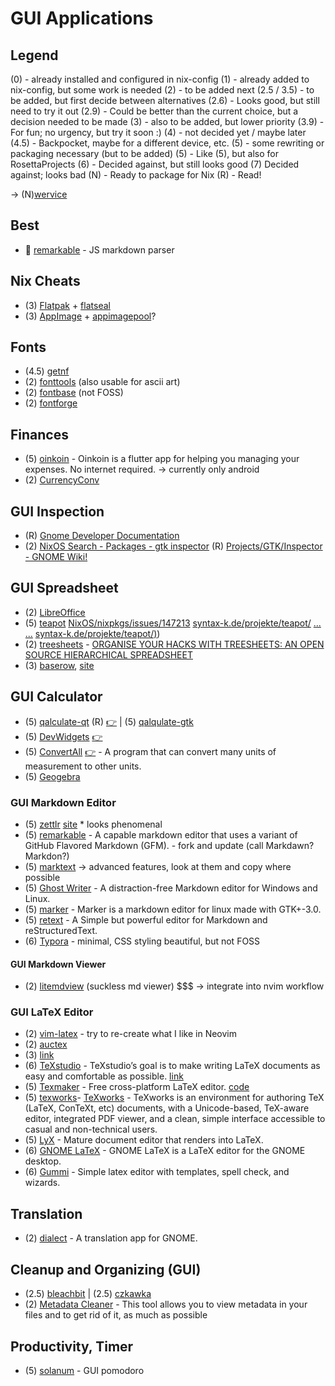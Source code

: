 # GUI Applications

## Legend

(0) - already installed and configured in nix-config
(1) - already added to nix-config, but some work is needed
(2) - to be added next
(2.5 / 3.5) - to be added, but first decide between alternatives
(2.6) - Looks good, but still need to try it out
(2.9) - Could be better than the current choice, but a decision needed to be made
(3) - also to be added, but lower priority
(3.9) - For fun; no urgency, but try it soon :)
(4) - not decided yet / maybe later
(4.5) - Backpocket, maybe for a different device, etc.
(5) - some rewriting or packaging necessary (but to be added)
(5) - Like (5), but also for RosettaProjects
(6) - Decided against, but still looks good
(7) Decided against; looks bad
(N) - Ready to package for Nix
(R) - Read!

-> (N)[wervice](https://wervice.github.io/#projects)

## Best

*  [remarkable](https://github.com/jonschlinkert/remarkable) - JS markdown parser

## Nix Cheats

* (3) [Flatpak](https://flatpak.org/) + [flatseal](...)
* (3) [AppImage](https://appimage.org/) + [appimagepool](https://github.com/prateekmedia/appimagepool)?

## Fonts

* (4.5) [getnf](https://github.com/ronniedroid/getnf)
* (2) [fonttools](https://github.com/fonttools/fonttools) (also usable for ascii art)
* (2) [fontbase](https://fontba.se/) (not FOSS)
* (2) [fontforge](https://fontforge.org/en-US/)

## Finances

* (5) [oinkoin](https://github.com/emavgl/oinkoin) - Oinkoin is a flutter app for helping you managing your expenses. No internet required. -> currently only android
* (2) [CurrencyConv](https://github.com/keshavbhatt/CurrencyConv)

## GUI Inspection

* (R) [Gnome Developer Documentation](https://developer.gnome.org/documentation/index.html)
* (2) [NixOS Search - Packages - gtk inspector](https://search.nixos.org/packages?channel%3D23.11%26show%3Dxdg-desktop-portal-gtk%26from%3D0%26size%3D50%26sort%3Drelevance%26type%3Dpackages%26query%3Dgtk%2Binspector) (R) [Projects/GTK/Inspector - GNOME Wiki!](https://wiki.gnome.org/action/show/Projects/GTK/Inspector?action%3Dshow%26redirect%3DProjects%252FGTK%252B%252FInspector)

## GUI Spreadsheet

* (2) [LibreOffice](https://www.libreoffice.org/)
* (5) [teapot](https://github.com/samuelludwig/teapot) [NixOS/nixpkgs/issues/147213](...)
        [syntax-k.de/projekte/teapot/](https://github.com/NixOS/nixpkgs/issues/147213) [...](https://www.syntax-k.de/projekte/teapot/) [...](https://github.com/NixOS/nixpkgs/issues/147213)
        [syntax-k.de/projekte/teapot/)](https://www.syntax-k.de/projekte/teapot/))
* (2) [treesheets](https://github.com/aardappel/treesheets) - [ORGANISE YOUR HACKS WITH TREESHEETS: AN OPEN SOURCE HIERARCHICAL SPREADSHEET](https://hackaday.com/2022/09/07/organise-your-hacks-with-treesheets-an-open-source-hierarchical-spreadsheet/)
* (3) [baserow](https://gitlab.com/baserow/baserow), [site](https://baserow.io)

## GUI Calculator

* (5) [qalculate-qt](https://github.com/Qalculate/qalculate-qt) (R) [👉](https://stackoverflow.com/questions/1675992/how-do-i-set-a-background-color-for-the-whole-window-of-a-qt-application)
   | (5) [qalqulate-gtk](https://github.com/Qalculate/qalculate-gtk)
* (5) [DevWidgets](https://github.com/gumbarros/DevWidgets) [👉](https://gumbarros.github.io/DevWidgets/#/home)
* (5) [ConvertAll](https://github.com/doug-101/ConvertAll) [👉](http://convertall.bellz.org/) - A program that can convert many units of measurement to other units.
* (5) [Geogebra](https://github.com/geogebra/geogebra)

### GUI Markdown Editor

* (5) [zettlr](https://github.com/Zettlr/Zettlr) [site](https://www.zettlr.com/)  * looks phenomenal
* (5) [remarkable](https://github.com/jamiemcg/Remarkable) - A capable markdown editor that uses a variant of GitHub Flavored Markdown (GFM). - fork and update (call Markdawn? Markdon?)
* (5) [marktext](https://github.com/marktext/marktext) → advanced features, look at them and copy where possible
* (5) [Ghost Writer](https://ghostwriter.kde.org/) - A distraction-free Markdown editor for Windows and Linux.
* (5) [marker](https://github.com/fabiocolacio/Marker) - Marker is a markdown editor for linux made with GTK+-3.0.
* (5) [retext](https://github.com/retext-project/retext) - A Simple but powerful editor for Markdown and reStructuredText.
* (6) [Typora](https://typora.io/) - minimal, CSS styling beautiful, but not FOSS

#### GUI Markdown Viewer

* (2) [litemdview](https://notabug.org/g0tsu/litemdview) (suckless md viewer) $$$ -> integrate into nvim workflow

### GUI LaTeX Editor

* (2) [vim-latex](https://vim-latex.sourceforge.net/) - try to re-create what I like in Neovim
* (2) [auctex](https://www.gnu.org/software/auctex/)
* (3) [link](http://git.savannah.gnu.org/cgit/auctex.git)
* (6) [TeXstudio](https://www.texstudio.org/) - TeXstudio’s goal is to make writing LaTeX documents as easy and comfortable as possible. [link](https://github.com/texstudio-org/texstudio)
* (5) [Texmaker](http://www.xm1math.net/texmaker/) - Free cross-platform LaTeX editor. [code](https://www.xm1math.net/texmaker/download.html)
* (5) [texworks](https://github.com/TeXworks/texworks)- [TeXworks](https://www.tug.org/texworks/) - TeXworks is an environment for authoring TeX (LaTeX, ConTeXt, etc) documents, with a Unicode-based, TeX-aware editor, integrated PDF viewer, and a clean, simple interface accessible to casual and non-technical users.
* (5) [LyX](https://www.lyx.org/) - Mature document editor that renders into LaTeX.
* (6) [GNOME LaTeX](https://gitlab.gnome.org/swilmet/gnome-latex) - GNOME LaTeX is a LaTeX editor for the GNOME desktop.
* (6) [Gummi](https://github.com/alexandervdm/gummi) - Simple latex editor with templates, spell check, and wizards.

## Translation

* (2) [dialect](https://apps.gnome.org/app/app.drey.Dialect/) - A translation app for GNOME.

## Cleanup and Organizing (GUI)

* (2.5) [bleachbit](https://www.bleachbit.org/)
   | (2.5) [czkawka](https://qarmin.github.io/czkawka/)
* (2) [Metadata Cleaner](https://metadatacleaner.romainvigier.fr/) - This tool allows you to view metadata in your files and to get rid of it, as much as possible

## Productivity, Timer

* (5) [solanum](https://apps.gnome.org/Solanum/) - GUI pomodoro
